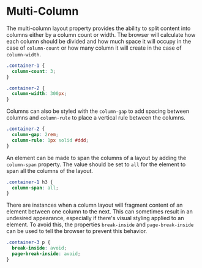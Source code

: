 # Multi-Column

The multi-column layout property provides the ability to split content into columns either by a column count or width. The browser will calculate how each column should be divided and how much space it will occupy in the case of `column-count` or how many column it will create in the case of `column-width`.

```css
.container-1 {
  column-count: 3;
}

.container-2 {
  column-width: 300px;
}
```

Columns can also be styled with the `column-gap` to add spacing between columns and `column-rule` to place a vertical rule between the columns.

```css
.container-2 {
  column-gap: 2rem;
  column-rule: 1px solid #ddd;
}
```

An element can be made to span the columns of a layout by adding the `column-span` property. The value should be set to `all` for the element to span all the columns of the layout.

```css
.container-1 h3 {
  column-span: all;
}
```

There are instances when a column layout will fragment content of an element between one column to the next. This can sometimes result in an undesired appearance, especially if there's visual styling applied to an element. To avoid this, the properties `break-inside` and `page-break-inside` can be used to tell the browser to prevent this behavior.

```css
.container-3 p {
  break-inside: avoid;
  page-break-inside: avoid;
}
```
